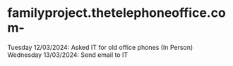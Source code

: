 # familyproject.thetelephoneoffice.com-
Tuesday 12/03/2024: Asked IT for old office phones (In Person)
<br> Wednesday 13/03/2024: Send email to IT
